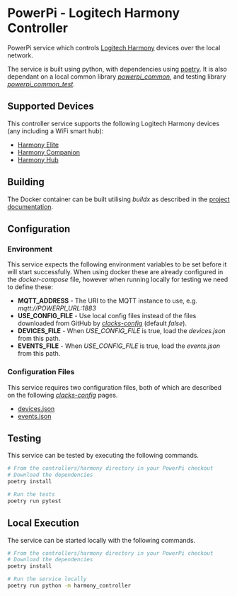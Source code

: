 # PowerPi - Logitech Harmony Controller

PowerPi service which controls [Logitech Harmony](https://www.logitech.com/en-gb/products/harmony.html) devices over the local network.

The service is built using python, with dependencies using [poetry](https://python-poetry.org/). It is also dependant on a local common library [_powerpi_common_](../../common/python/README.md), and testing library [_powerpi_common_test_](../../common/pytest/README.md).

## Supported Devices

This controller service supports the following Logitech Harmony devices (any including a WiFi smart hub):

-   [Harmony Elite](https://www.logitech.com/en-gb/products/harmony/harmony-elite.html)
-   [Harmony Companion](https://www.logitech.com/en-gb/products/harmony/harmony-companion.html)
-   [Harmony Hub](https://www.logitech.com/en-gb/products/harmony/harmony-hub.html)

## Building

The Docker container can be built utilising _buildx_ as described in the [project documentation](../../README.md#Building).

## Configuration

### Environment

This service expects the following environment variables to be set before it will start successfully. When using docker these are already configured in the _docker-compose_ file, however when running locally for testing we need to define these:

-   **MQTT_ADDRESS** - The URI to the MQTT instance to use, e.g. _mqtt://POWERPI_URL:1883_
-   **USE_CONFIG_FILE** - Use local config files instead of the files downloaded from GitHub by [_clacks-config_](../../services/clacks-config/README.md) (default _false_).
-   **DEVICES_FILE** - When _USE_CONFIG_FILE_ is true, load the _devices.json_ from this path.
-   **EVENTS_FILE** - When _USE_CONFIG_FILE_ is true, load the _events.json_ from this path.

### Configuration Files

This service requires two configuration files, both of which are described on the following [_clacks-config_](../../services/clacks-config/README.md) pages.

-   [devices.json](../../services/clacks-config/README.md#devicesjson)
-   [events.json](../../services/clacks-config/README.md#eventsjson)

## Testing

This service can be tested by executing the following commands.

```bash
# From the controllers/harmony directory in your PowerPi checkout
# Download the dependencies
poetry install

# Run the tests
poetry run pytest
```

## Local Execution

The service can be started locally with the following commands.

```bash
# From the controllers/harmony directory in your PowerPi checkout
# Download the dependencies
poetry install

# Run the service locally
poetry run python -m harmony_controller
```
